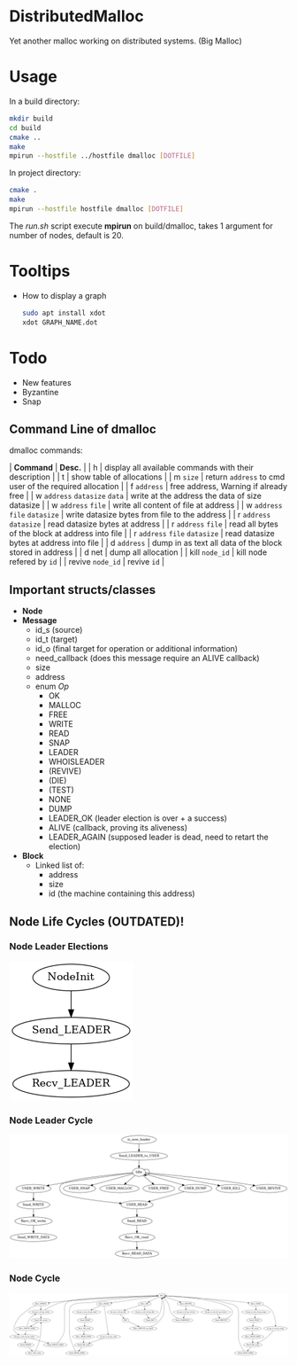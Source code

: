 # DistributedMalloc

Yet another malloc working on distributed systems. (Big Malloc)

# Usage

In a build directory:

```sh
mkdir build
cd build
cmake ..
make
mpirun --hostfile ../hostfile dmalloc [DOTFILE]
```

In project directory:

```sh
cmake .
make
mpirun --hostfile hostfile dmalloc [DOTFILE]
```

The *run.sh* script execute **mpirun** on build/dmalloc, takes 1 argument for number of nodes,
default is 20.


# Tooltips

* How to display a graph

    ```bash
    sudo apt install xdot
    xdot GRAPH_NAME.dot
    ```

# Todo

* New features
* Byzantine
* Snap

## Command Line of dmalloc

dmalloc commands:

| **Command**                   | **Desc.**                                               |
| h                             | display all available commands with their description   |
| t                             | show table of allocations                               |
| m `size`                      | return `address` to cmd user of the required allocation |
| f `address`                   | free address, Warning if already free                   |
| w `address` `datasize` `data` | write at the address the data of size datasize          |
| w `address` `file`            | write all content of file at address                    |
| w `address` `file` `datasize` | write datasize bytes from file to the address           |
| r `address` `datasize`        | read datasize bytes at address                          |
| r `address` `file`            | read all bytes of the block at address into file        |
| r `address` `file` `datasize` | read datasize bytes at address into file                |
| d `address`                   | dump in as text all data of the block stored in address |
| d net                         | dump all allocation                                     |
| kill `node_id`                | kill node refered by `id`                               |
| revive `node_id`              | revive `id`                                             |


## Important structs/classes

* **Node**
* **Message**
  * id_s (source)
  * id_t (target)
  * id_o (final target for operation or additional information)
  * need_callback (does this message require an ALIVE callback)
  * size
  * address
  * enum *Op*
    * OK
    * MALLOC
    * FREE
    * WRITE
    * READ
    * SNAP
    * LEADER
    * WHOISLEADER
    * (REVIVE)
    * (DIE)
    * (TEST)
    * NONE
    * DUMP
    * LEADER_OK (leader election is over + a success)
    * ALIVE (callback, proving its aliveness)
    * LEADER_AGAIN (supposed leader is dead, need to retart the election)
* **Block**
  * Linked list of:
    * address
    * size
    * id (the machine containing this address)
    

## Node Life Cycles (OUTDATED)!

### Node Leader Elections

![Graph leader election](doc/node_election.png)

### Node Leader Cycle

![Graph leader cycle](doc/node_leader_proc.png)

### Node Cycle

![Graph leader election](doc/node_proc.png)

